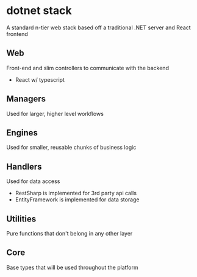 # dotnet stack

A standard n-tier web stack based off a traditional .NET server and React frontend

## Web

Front-end and slim controllers to communicate with the backend

- React w/ typescript

## Managers

Used for larger, higher level workflows

## Engines

Used for smaller, reusable chunks of business logic

## Handlers

Used for data access

- RestSharp is implemented for 3rd party api calls
- EntityFramework is implemented for data storage

## Utilities

Pure functions that don't belong in any other layer

## Core

Base types that will be used throughout the platform
